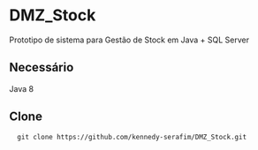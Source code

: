 # DMZ_Stock
Prototipo de sistema para Gestão de Stock em Java + SQL Server

## Necessário
 Java 8

## Clone
```
  git clone https://github.com/kennedy-serafim/DMZ_Stock.git
```
